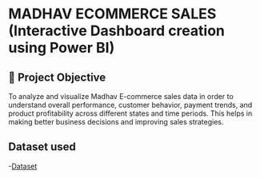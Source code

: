 # MADHAV ECOMMERCE SALES (Interactive Dashboard creation using Power BI)

## 🎯 Project Objective

To analyze and visualize Madhav E-commerce sales data in order to understand overall performance, customer behavior, payment trends, and product profitability across different states and time periods. This helps in making better business decisions and improving sales strategies.

## Dataset used
-<a href="https://github.com/Nikhil29112002/Data-Analysis-Dasboard-Power-BI/blob/main/Details.csv">Dataset</a>
